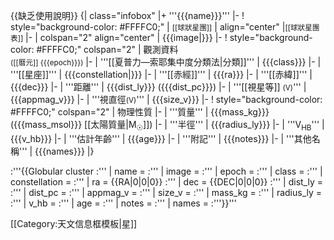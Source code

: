 <noinclude>{{缺乏使用說明}}</noinclude>
{| class="infobox"
|+ '''{{{name}}}'''
|-
! style="background-color: #FFFFC0;" | <small>[[球狀星團]]</small>
| align="center" |<small>[[球狀星團表]]</small>
|-
| colspan="2" align="center" | {{{image|}}}
|-
! style="background-color: #FFFFC0;" colspan="2" | 觀測資料<br /><small>([[曆元]] {{{epoch}}})</small>
|-
| '''[[夏普力—索耶集中度分類法|分類]]'''
| {{{class}}}
|-
| '''[[星座]]'''
| {{{constellation|}}}
|-
| '''[[赤經]]'''
| {{{ra}}}
|-
| '''[[赤緯]]'''
| {{{dec}}}
|-
| '''距離'''
| {{{dist_ly}}} ({{{dist_pc}}})
|-
| '''[[視星等]] <small>(V)</small>'''
| {{{appmag_v}}}
|-
| '''視直徑<small>(V)</small>'''
| {{{size_v}}}
|-
! style="background-color: #FFFFC0;" colspan="2" | 物理性質
|-
| '''質量'''
| {{{mass_kg}}} ({{{mass_msol}}} [[太陽質量|M<sub>☉</sub>]])
|-
| '''半徑'''
| {{{radius_ly}}}
|-
| '''V<sub>HB</sub>'''
| {{{v_hb}}}
|-
| '''估計年齡'''
| {{{age}}}
|-
| '''附記'''
| {{{notes}}}
|-
| '''其他名稱'''
| {{{names}}}
|}<noinclude>

:'''{{Globular cluster
:'''  | name =
:'''  | image =
:'''  | epoch =
:'''  | class =
:'''  | constellation =
:'''  | ra = <nowiki>{{RA|0|0|0}}</nowiki>
:'''  | dec = <nowiki>{{DEC|0|0|0}}</nowiki>
:'''  | dist_ly =
:'''  | dist_pc =
:'''  | appmag_v =
:'''  | size_v =
:'''  | mass_kg =
:'''  | radius_ly =
:'''  | v_hb =
:'''  | age =
:'''  | notes =
:'''  | names =
:'''}}'''

[[Category:天文信息框模板|星]]
</noinclude>